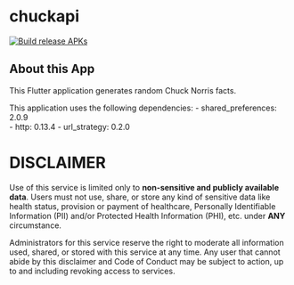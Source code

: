 # chuckapi

[![Build release APKs](https://github.com/Lone-Matrix/flutter_chuckapi/actions/workflows/main.yml/badge.svg?branch=master)](https://github.com/Lone-Matrix/flutter_chuckapi/actions/workflows/main.yml)

## About this App

This Flutter application generates random Chuck Norris facts.

This application uses the following dependencies:
    - shared_preferences: 2.0.9  
    - http: 0.13.4
    - url_strategy: 0.2.0
    
# DISCLAIMER
Use of this service is limited only to **non-sensitive and publicly available
data**. Users must not use, share, or store any kind of sensitive data like
health status, provision or payment of healthcare, Personally Identifiable
Information (PII) and/or Protected Health Information (PHI), etc. under **ANY**
circumstance.

Administrators for this service reserve the right to moderate all information
used, shared, or stored with this service at any time. Any user that cannot
abide by this disclaimer and Code of Conduct  may be subject to action, up to
and including revoking access to services.
